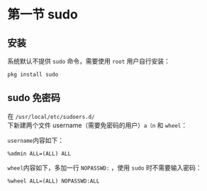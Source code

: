 # 第一节 sudo

## 安装

系统默认不提供 `sudo` 命令，需要使用 `root` 用户自行安装：

```
pkg install sudo
```

## sudo 免密码



在 `/usr/local/etc/sudoers.d/` 下新建两个文件 username（需要免密码的用户）`a（n` 和 `wheel`：

`username`内容如下：

```
%admin ALL=(ALL) ALL
```

`wheel`内容如下，多加一行 `NOPASSWD:` ，使用 `sudo` 时不需要输入密码：

```
%wheel ALL=(ALL) NOPASSWD:ALL
```

